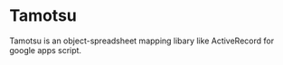 # Tamotsu

Tamotsu is an object-spreadsheet mapping libary like ActiveRecord for google apps script.
